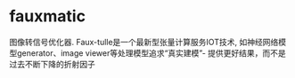 # fauxmatic
图像转信号优化器. Faux-tulle是一个最新型张量计算服务IOT技术, 如神经网络模型generator、image viewer等处理模型追求“真实建模”- 提供更好结果，而不是过去不断下降的折射因子

